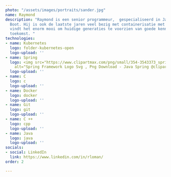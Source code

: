 ```yaml
---
photo: "/assets/images/portraits/sander.jpg"
name: Raymond
description: "Raymond is een senior programmeur,  gespecialiseerd in Java en Spring
  Boot. Hij is ook de laatste jaren veel bezig met containerisatie met Docker en Kubernetes.\nHij
  vindt het enorm mooi om huidige generaties te voorzien van goede kennis voor de
  toekomst. "
technologies:
- name: Kubernetes
  logo: folder-kubernetes-open
  logo-upload: ''
- name: Spring
  logo: <img src="https://www.clipartmax.com/png/small/354-3543373_spring-framework-logo-svg-png-download-java-spring.png"
    alt="Spring Framework Logo Svg , Png Download - Java Spring @clipartmax.com">
  logo-upload: ''
- name: C
  logo: c
  logo-upload: ''
- name: Docker
  logo: docker
  logo-upload: ''
- name: Git
  logo: git
  logo-upload: ''
- name: C ++
  logo: cpp
  logo-upload: ''
- name: Java
  logo: java
  logo-upload: ''
socials:
- social: LinkedIn
  link: https://www.linkedin.com/in/rloman/
order: 2

---
```

